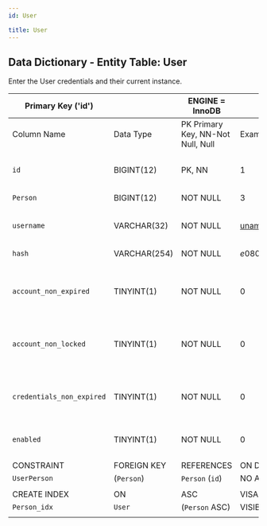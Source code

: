 ```yaml
---
id: User

title: User
---
```


## Data Dictionary - Entity Table: User

Enter the User credentials and their current instance.

| Primary Key ('id')||ENGINE = InnoDB|||
|---|---|---|---|---|
|Column Name|Data Type|PK Primary Key, NN-Not Null, Null|Example|Comments|
||
|`id`|BIGINT(12)|PK, NN|1|PrimaryKey-ID,(auto creates)|
|`Person` |BIGINT(12)|NOT NULL|3|enter the person id|
|`username`|VARCHAR(32) |NOT NULL|uname@glue.com|Enter the user's username|
|`hash`|VARCHAR(254)|NOT NULL |$e0801$38ixhj+Fyo2XqicjuxJPW|Hashed password|
|`account_non_expired`|TINYINT(1)|NOT NULL|0|Determines whether account is expired or not|
|`account_non_locked`|TINYINT(1)|NOT NULL|0|Determines whether account is locked or not|
|`credentials_non_expired`|TINYINT(1)|NOT NULL |0|Determines whether credentials are expired or not|
|`enabled`|TINYINT(1)|NOT NULL|0|User is enabled or not|
||
|CONSTRAINT|FOREIGN KEY|REFERENCES|ON DELETE|ON UPDATE|
|`UserPerson`|(`Person`)|`Person` (`id`)| NO ACTION|NO ACTION|
||
|CREATE INDEX|ON|ASC|VISABLE||
|`Person_idx`|`User`|(`Person` ASC)| VISIBLE||
||
